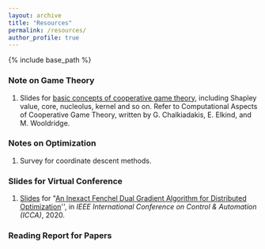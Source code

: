 ```yaml
---
layout: archive
title: "Resources"
permalink: /resources/
author_profile: true
---
```

{% include base_path %}

### Note on Game Theory

1. Slides for [basic concepts of cooperative game theory](https:///iriswanghe.github.io/images/resources/Basic_Concepts.pdf), including Shapley value, core, nucleolus, kernel and so on. Refer to Computational Aspects of Cooperative Game Theory, written by G. Chalkiadakis, E. Elkind, and M. Wooldridge.

### Notes on Optimization

1. Survey for coordinate descent methods.

### Slides  for Virtual Conference

1. [Slides](https:///iriswanghe.github.io/images/resources/ICCA.pdf) for "[An Inexact Fenchel Dual Gradient Algorithm for Distributed Optimization](https://ieeexplore.ieee.org/abstract/document/9264365)'',  in *IEEE International Conference on Control & Automation (ICCA)*, 2020. 

### Reading Report for Papers

